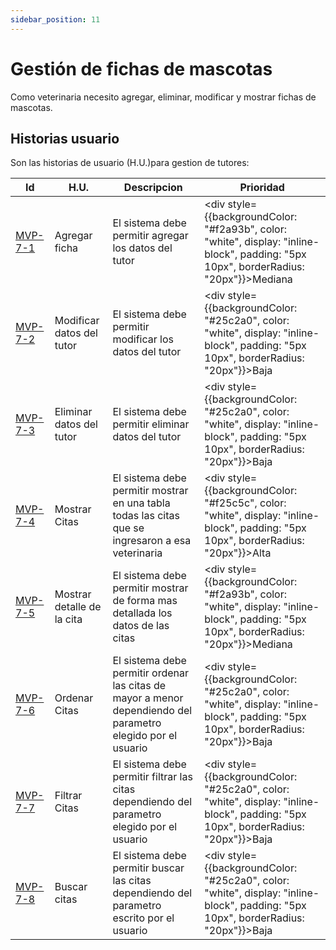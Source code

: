 ```yaml
---
sidebar_position: 11
---
```


# Gestión de fichas de mascotas
Como veterinaria necesito agregar, eliminar, modificar y mostrar fichas de mascotas.

<!-- En la siguiente imagen reprecenta el flujo general de la epica:
![Task Flow de Gestionar citas](/img/gestionar_citas/gestionar_citas_diagrama.svg) -->

## Historias usuario
Son las historias de usuario (H.U.)para gestion de tutores:

| Id | H.U. | Descripcion | Prioridad |
|--------| -------- | -------- | --------|
| [MVP-7-1](./mvp-7-1) | Agregar ficha | El sistema debe permitir agregar los datos del tutor | <div style={{backgroundColor: "#f2a93b", color: "white", display: "inline-block", padding: "5px 10px", borderRadius: "20px"}}>Mediana</div> |
| [MVP-7-2](./mvp-7-2) | Modificar datos del tutor | El sistema debe permitir modificar los datos del tutor | <div style={{backgroundColor: "#25c2a0", color: "white", display: "inline-block", padding: "5px 10px", borderRadius: "20px"}}>Baja</div> |
| [MVP-7-3](./mvp-7-3) | Eliminar datos del tutor | El sistema debe permitir eliminar datos del tutor | <div style={{backgroundColor: "#25c2a0", color: "white", display: "inline-block", padding: "5px 10px", borderRadius: "20px"}}>Baja</div> |
| [MVP-7-4](./mvp-7-4) | Mostrar Citas | El sistema debe permitir mostrar en una tabla todas las citas que se ingresaron a esa veterinaria | <div style={{backgroundColor: "#f25c5c", color: "white", display: "inline-block", padding: "5px 10px", borderRadius: "20px"}}>Alta</div>  |
| [MVP-7-5](./mvp-7-5) | Mostrar detalle de la cita | El sistema debe permitir mostrar de forma mas detallada los datos de las citas | <div style={{backgroundColor: "#f2a93b", color: "white", display: "inline-block", padding: "5px 10px", borderRadius: "20px"}}>Mediana</div> |
| [MVP-7-6](./mvp-7-6) | Ordenar Citas | El sistema debe permitir ordenar las citas de mayor a menor dependiendo del parametro elegido por el usuario | <div style={{backgroundColor: "#25c2a0", color: "white", display: "inline-block", padding: "5px 10px", borderRadius: "20px"}}>Baja</div> |
| [MVP-7-7](./mvp-7-7) | Filtrar Citas | El sistema debe permitir filtrar las citas dependiendo del parametro elegido por el usuario | <div style={{backgroundColor: "#25c2a0", color: "white", display: "inline-block", padding: "5px 10px", borderRadius: "20px"}}>Baja</div> |
| [MVP-7-8](./mvp-7-8) | Buscar citas | El sistema debe permitir buscar las citas dependiendo del parametro escrito por el usuario | <div style={{backgroundColor: "#25c2a0", color: "white", display: "inline-block", padding: "5px 10px", borderRadius: "20px"}}>Baja</div> |


<!-- ## Mockaps
![Mockap de Gestionar citas general](/img/gestionar_citas/gestionar_citas_mockap_general.svg)

![Mockap de Gestionar citas tabla](/img/gestionar_citas/gestionar_citas_mockap_tabla.svg) -->
